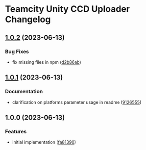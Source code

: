# Teamcity Unity CCD Uploader Changelog

## [1.0.2](https://github.com/starikcetin/teamcity-unity-ccd-uploader/compare/v1.0.1...v1.0.2) (2023-06-13)


### Bug Fixes

* fix missing files in npm ([d2b86ab](https://github.com/starikcetin/teamcity-unity-ccd-uploader/commit/d2b86abd43926229a6e1925843c84843d18f2d8d))

## [1.0.1](https://github.com/starikcetin/teamcity-unity-ccd-uploader/compare/v1.0.0...v1.0.1) (2023-06-13)


### Documentation

* clarification on platforms parameter usage in readme ([9126555](https://github.com/starikcetin/teamcity-unity-ccd-uploader/commit/91265554e6b52b82241329341414336f185d3efb))

## 1.0.0 (2023-06-13)


### Features

* initial implementation ([fa81390](https://github.com/starikcetin/teamcity-unity-ccd-uploader/commit/fa8139026d72374f548eeaddd8ccdfdf4cf444f2))
